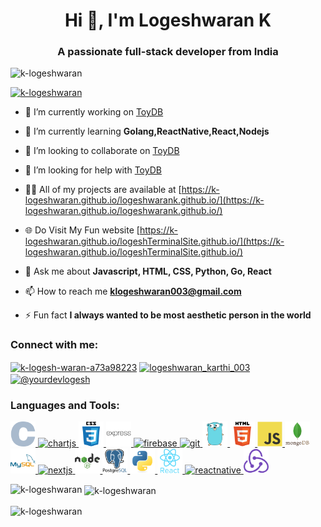<h1 align="center">Hi 👋, I'm Logeshwaran K</h1>
<h3 align="center">A passionate full-stack developer from India</h3>

<p align="left"> <img src="https://komarev.com/ghpvc/?username=k-logeshwaran&label=Profile%20views&color=0e75b6&style=flat" alt="k-logeshwaran" /> </p>

<p align="left"> <a href="https://github.com/ryo-ma/github-profile-trophy"><img src="https://github-profile-trophy.vercel.app/?username=k-logeshwaran" alt="k-logeshwaran" /></a> </p>

- 🔭 I’m currently working on [ToyDB](https://github.com/K-logeshwaran/toyBB)

- 🌱 I’m currently learning **Golang,ReactNative,React,Nodejs**

- 👯 I’m looking to collaborate on [ToyDB](https://github.com/K-logeshwaran/toyBB)

- 🤝 I’m looking for help with [ToyDB](https://github.com/K-logeshwaran/toyBB)

- 👨‍💻 All of my projects are available at [https://k-logeshwaran.github.io/logeshwarank.github.io/](https://k-logeshwaran.github.io/logeshwarank.github.io/)

- 🌐 Do Visit My Fun website [https://k-logeshwaran.github.io/logeshTerminalSite.github.io/](https://k-logeshwaran.github.io/logeshTerminalSite.github.io/)

<!-- - 📝 I regularly write articles on [https://main--candid-nasturtium-2bb19a.netlify.app/](https://main--candid-nasturtium-2bb19a.netlify.app/) -->

- 💬 Ask me about **Javascript, HTML, CSS, Python, Go, React**

- 📫 How to reach me **klogeshwaran003@gmail.com**

- ⚡ Fun fact **I always wanted to be most aesthetic person in the world**

<h3 align="left">Connect with me:</h3>
<p align="left">
<a href="https://linkedin.com/in/k-logesh-waran-a73a98223" target="blank"><img align="center" src="https://raw.githubusercontent.com/rahuldkjain/github-profile-readme-generator/master/src/images/icons/Social/linked-in-alt.svg" alt="k-logesh-waran-a73a98223" height="30" width="40" /></a>
<a href="https://instagram.com/logeshwaran_karthi_003" target="blank"><img align="center" src="https://raw.githubusercontent.com/rahuldkjain/github-profile-readme-generator/master/src/images/icons/Social/instagram.svg" alt="logeshwaran_karthi_003" height="30" width="40" /></a>
<a href="https://hashnode.com/@yourdevlogesh" target="blank"><img align="center" src="https://raw.githubusercontent.com/rahuldkjain/github-profile-readme-generator/master/src/images/icons/Social/hashnode.svg" alt="@yourdevlogesh" height="30" width="40" /></a>
</p>

<h3 align="left">Languages and Tools:</h3>
<p align="left"> <a href="https://www.cprogramming.com/" target="_blank" rel="noreferrer"> <img src="https://raw.githubusercontent.com/devicons/devicon/master/icons/c/c-original.svg" alt="c" width="40" height="40"/> </a> <a href="https://www.chartjs.org" target="_blank" rel="noreferrer"> <img src="https://www.chartjs.org/media/logo-title.svg" alt="chartjs" width="40" height="40"/> </a> <a href="https://www.w3schools.com/css/" target="_blank" rel="noreferrer"> <img src="https://raw.githubusercontent.com/devicons/devicon/master/icons/css3/css3-original-wordmark.svg" alt="css3" width="40" height="40"/> </a> <a href="https://expressjs.com" target="_blank" rel="noreferrer"> <img src="https://raw.githubusercontent.com/devicons/devicon/master/icons/express/express-original-wordmark.svg" alt="express" width="40" height="40"/> </a> <a href="https://firebase.google.com/" target="_blank" rel="noreferrer"> <img src="https://www.vectorlogo.zone/logos/firebase/firebase-icon.svg" alt="firebase" width="40" height="40"/> </a> <a href="https://git-scm.com/" target="_blank" rel="noreferrer"> <img src="https://www.vectorlogo.zone/logos/git-scm/git-scm-icon.svg" alt="git" width="40" height="40"/> </a> <a href="https://golang.org" target="_blank" rel="noreferrer"> <img src="https://raw.githubusercontent.com/devicons/devicon/master/icons/go/go-original.svg" alt="go" width="40" height="40"/> </a> <a href="https://www.w3.org/html/" target="_blank" rel="noreferrer"> <img src="https://raw.githubusercontent.com/devicons/devicon/master/icons/html5/html5-original-wordmark.svg" alt="html5" width="40" height="40"/> </a> <a href="https://developer.mozilla.org/en-US/docs/Web/JavaScript" target="_blank" rel="noreferrer"> <img src="https://raw.githubusercontent.com/devicons/devicon/master/icons/javascript/javascript-original.svg" alt="javascript" width="40" height="40"/> </a> <a href="https://www.mongodb.com/" target="_blank" rel="noreferrer"> <img src="https://raw.githubusercontent.com/devicons/devicon/master/icons/mongodb/mongodb-original-wordmark.svg" alt="mongodb" width="40" height="40"/> </a> <a href="https://www.mysql.com/" target="_blank" rel="noreferrer"> <img src="https://raw.githubusercontent.com/devicons/devicon/master/icons/mysql/mysql-original-wordmark.svg" alt="mysql" width="40" height="40"/> </a> <a href="https://nextjs.org/" target="_blank" rel="noreferrer"> <img src="https://cdn.worldvectorlogo.com/logos/nextjs-2.svg" alt="nextjs" width="40" height="40"/> </a> <a href="https://nodejs.org" target="_blank" rel="noreferrer"> <img src="https://raw.githubusercontent.com/devicons/devicon/master/icons/nodejs/nodejs-original-wordmark.svg" alt="nodejs" width="40" height="40"/> </a> <a href="https://www.postgresql.org" target="_blank" rel="noreferrer"> <img src="https://raw.githubusercontent.com/devicons/devicon/master/icons/postgresql/postgresql-original-wordmark.svg" alt="postgresql" width="40" height="40"/> </a> <a href="https://www.python.org" target="_blank" rel="noreferrer"> <img src="https://raw.githubusercontent.com/devicons/devicon/master/icons/python/python-original.svg" alt="python" width="40" height="40"/> </a> <a href="https://reactjs.org/" target="_blank" rel="noreferrer"> <img src="https://raw.githubusercontent.com/devicons/devicon/master/icons/react/react-original-wordmark.svg" alt="react" width="40" height="40"/> </a> <a href="https://reactnative.dev/" target="_blank" rel="noreferrer"> <img src="https://reactnative.dev/img/header_logo.svg" alt="reactnative" width="40" height="40"/> </a> <a href="https://redux.js.org" target="_blank" rel="noreferrer"> <img src="https://raw.githubusercontent.com/devicons/devicon/master/icons/redux/redux-original.svg" alt="redux" width="40" height="40"/> </a> </p>

<p><img align="left" src="https://github-readme-stats.vercel.app/api/top-langs?username=k-logeshwaran&show_icons=true&locale=en&layout=compact" alt="k-logeshwaran" /></p>

<p>&nbsp;<img align="center" src="https://github-readme-stats.vercel.app/api?username=k-logeshwaran&show_icons=true&locale=en" alt="k-logeshwaran" /></p>

<p><img align="center" src="https://github-readme-streak-stats.herokuapp.com/?user=k-logeshwaran&" alt="k-logeshwaran" /></p>

